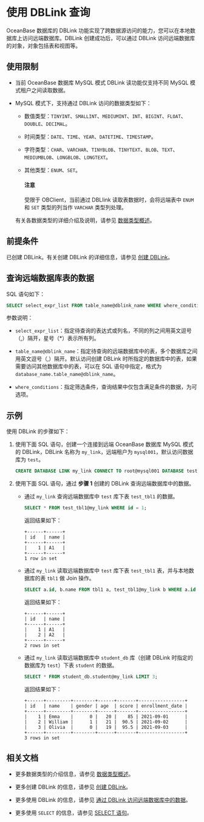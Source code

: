 # 使用 DBLink 查询

OceanBase 数据库的 DBLink 功能实现了跨数据源访问的能力，您可以在本地数据库上访问远端数据库。DBLink 创建成功后，可以通过 DBLink 访问远端数据库的对象，对象包括表和视图等。

## 使用限制

* 当前 OceanBase 数据库 MySQL 模式 DBLink 读功能仅支持不同 MySQL 模式租户之间读取数据。
* MySQL 模式下，支持通过 DBLink 访问的数据类型如下：

  * 数值类型：`TINYINT`、`SMALLINT`、`MEDIUMINT`、`INT`、`BIGINT`、`FLOAT`、`DOUBLE`、`DECIMAL`。
  * 时间类型：`DATE`、`TIME`、`YEAR`、`DATETIME`、`TIMESTAMP`。
  * 字符类型：`CHAR`、`VARCHAR`、`TINYBLOB`、`TINYTEXT`、`BLOB`、`TEXT`、`MEDIUMBLOB`、`LONGBLOB`、`LONGTEXT`。
  * 其他类型：`ENUM`、`SET`。

    <main id="notice" type='notice'>
    <h4>注意</h4>
    <p>受限于 OBClient，当前通过 DBLlink 读取表数据时，会将远端表中 <code>ENUM</code> 和 <code>SET</code> 类型的列当作 <code>VARCHAR</code> 类型列处理。</p>
    </main>

  有关各数据类型的详细介绍及说明，请参见 [数据类型概述](../../../700.reference/500.sql-reference/100.sql-syntax/200.common-tenant-of-mysql-mode/100.basic-elements-of-mysql-mode/100.data-type-of-mysql-mode/100.data-type-overview-of-mysql-mode.md)。

## 前提条件

已创建 DBLink。有关创建 DBLink 的详细信息，请参见 [创建 DBLink](../../../700.reference/300.database-object-management/100.manage-object-of-mysql-mode/900.manage-dblink-of-mysql-mode/100.create-a-dblink-of-mysql-mode.md)。

## 查询远端数据库表的数据

SQL 语句如下：

```sql
SELECT select_expr_list FROM table_name@dblink_name WHERE where_conditions;
```

参数说明：

* `select_expr_list`：指定待查询的表达式或列名，不同的列之间用英文逗号（,）隔开，星号（\*）表示所有列。

* `table_name@dblink_name`：指定待查询的远端数据库中的表，多个数据库之间用英文逗号（,）隔开。默认访问创建 DBLink 时所指定的数据库中的表，如果需要访问其他数据库中的表，可以在 SQL 语句中指定，格式为 `database_name.table_name@dblink_name`。

* `where_conditions`：指定筛选条件，查询结果中仅包含满足条件的数据，为可选项。

## 示例

使用 DBLink 的步骤如下：

1. 使用下面 SQL 语句，创建一个连接到远端 OceanBase 数据库 MySQL 模式的 DBLink，DBLink 名称为 `my_link`，远端租户为 `mysql001`，默认访问数据库为 `test`。

    ```sql
    CREATE DATABASE LINK my_link CONNECT TO root@mysql001 DATABASE test IDENTIFIED BY '_Oce2nB2se_' HOST '11.124.9.55:2881';
    ```

2. 使用下面 SQL 语句，通过 **步骤 1** 创建的 DBLink 查询远端数据库中的数据。

   * 通过 `my_link` 查询远端数据库中 `test` 库下表 `test_tbl1` 的数据。

     ```sql
     SELECT * FROM test_tbl1@my_link WHERE id = 1;
     ```

     返回结果如下：

     ```shell
     +------+------+
     | id   | name |
     +------+------+
     |    1 | A1   |
     +------+------+
     1 row in set
     ```

   * 通过 `my_link` 读取远端数据库中 `test` 库下表 `test_tbl1` 表，并与本地数据库的表 `tbl1` 做 Join 操作。

     ```sql
     SELECT a.id, b.name FROM tbl1 a, test_tbl1@my_link b WHERE a.id = b.id;
     ```

     返回结果如下：

     ```shell
     +------+------+
     | id   | name |
     +------+------+
     |    1 | A1   |
     |    2 | A2   |
     +------+------+
     2 rows in set
     ```

   * 通过 `my_link` 读取远端数据库中 `student_db` 库（创建 DBLink 时指定的数据库为 `test`）下表 `student` 的数据。

     ```sql
     SELECT * FROM student_db.student@my_link LIMIT 3;
     ```

     返回结果如下：

     ```shell
     +------+---------+--------+------+-------+-----------------+
     | id   | name    | gender | age  | score | enrollment_date |
     +------+---------+--------+------+-------+-----------------+
     |    1 | Emma    |      0 |   20 |    85 | 2021-09-01      |
     |    2 | William |      1 |   21 |  90.5 | 2021-09-02      |
     |    3 | Olivia  |      0 |   19 |  95.5 | 2021-09-03      |
     +------+---------+--------+------+-------+-----------------+
     3 rows in set
     ```

## 相关文档

* 更多数据类型的介绍信息，请参见 [数据类型概述](../../../700.reference/500.sql-reference/100.sql-syntax/200.common-tenant-of-mysql-mode/100.basic-elements-of-mysql-mode/100.data-type-of-mysql-mode/100.data-type-overview-of-mysql-mode.md)。

* 更多创建 DBLink 的信息，请参见 [创建 DBLink](../../../700.reference/300.database-object-management/100.manage-object-of-mysql-mode/900.manage-dblink-of-mysql-mode/100.create-a-dblink-of-mysql-mode.md)。

* 更多使用 DBLink 的信息，请参见 [通过 DBLink 访问远端数据库中的数据](../../../700.reference/300.database-object-management/100.manage-object-of-mysql-mode/900.manage-dblink-of-mysql-mode/300.access-a-remote-database-by-ablink-of-mysql-mode.md)。

* 更多使用 `SELECT` 的信息，请参见 [SELECT 语句](../../../700.reference/500.sql-reference/100.sql-syntax/200.common-tenant-of-mysql-mode/600.sql-statement-of-mysql-mode/8100.select-of-mysql-mode/100.select-of-mysql-mode.md)。
